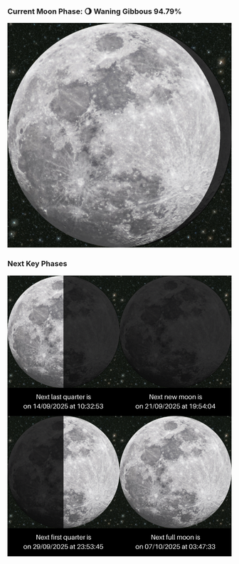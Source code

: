 ### Current Moon Phase: 🌖 Waning Gibbous 94.79%
![Moon Phase](moonphase.png)
### Next Key Phases
![Gallery](gallery.png)
